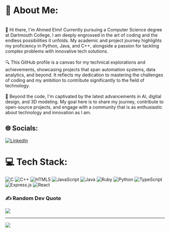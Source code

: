 # 💫 About Me:
<br>👋 Hi there, I'm Ahmed Elmi! Currently pursuing a Computer Science degree at Dartmouth College, I am deeply engrossed in the art of coding and the endless possibilities it unfolds. My academic and project journey highlights my proficiency in Python, Java, and C++, alongside a passion for tackling complex problems with innovative tech solutions.<br><br>🔍 This GitHub profile is a canvas for my technical explorations and achievements, showcasing projects that span automation systems, data analytics, and beyond. It reflects my dedication to mastering the challenges of coding and my ambition to contribute significantly to the field of technology.<br><br>🌱 Beyond the code, I'm captivated by the latest advancements in AI, digital design, and 3D modeling. My goal here is to share my journey, contribute to open-source projects, and engage with a community that is as enthusiastic about technology and innovation as I am.


## 🌐 Socials:
[![LinkedIn](https://img.shields.io/badge/LinkedIn-%230077B5.svg?logo=linkedin&logoColor=white)](https:www.linkedin.com/in/ahmed-i-elmi/) 

# 💻 Tech Stack:
![C](https://img.shields.io/badge/c-%2300599C.svg?style=for-the-badge&logo=c&logoColor=white) ![C++](https://img.shields.io/badge/c++-%2300599C.svg?style=for-the-badge&logo=c%2B%2B&logoColor=white) ![HTML5](https://img.shields.io/badge/html5-%23E34F26.svg?style=for-the-badge&logo=html5&logoColor=white) ![JavaScript](https://img.shields.io/badge/javascript-%23323330.svg?style=for-the-badge&logo=javascript&logoColor=%23F7DF1E) ![Java](https://img.shields.io/badge/java-%23ED8B00.svg?style=for-the-badge&logo=openjdk&logoColor=white) ![Ruby](https://img.shields.io/badge/ruby-%23CC342D.svg?style=for-the-badge&logo=ruby&logoColor=white) ![Python](https://img.shields.io/badge/python-3670A0?style=for-the-badge&logo=python&logoColor=ffdd54) ![TypeScript](https://img.shields.io/badge/typescript-%23007ACC.svg?style=for-the-badge&logo=typescript&logoColor=white) ![Express.js](https://img.shields.io/badge/express.js-%23404d59.svg?style=for-the-badge&logo=express&logoColor=%2361DAFB) ![React](https://img.shields.io/badge/react-%2320232a.svg?style=for-the-badge&logo=react&logoColor=%2361DAFB)

### ✍️ Random Dev Quote
![](https://quotes-github-readme.vercel.app/api?type=horizontal&theme=radical)

---
[![](https://visitcount.itsvg.in/api?id=Ahmed-ie&icon=0&color=0)](https://visitcount.itsvg.in)

<!-- Proudly created with GPRM ( https://gprm.itsvg.in ) -->
